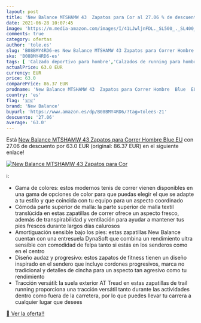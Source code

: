 ```yaml
---
layout: post
title: 'New Balance MTSHAMW 43  Zapatos para Cor al 27.06 % de descuento'
date: 2021-06-28 10:07:45
image: 'https://m.media-amazon.com/images/I/41LJwljnFDL._SL500_._SL400_.jpg'
comments: true
category: ofertas
author: 'tole.es'
slug: 'B08BMY4RD6-es New Balance MTSHAMW 43 Zapatos para Correr Hombre Blue EU'
sku: 'B08BMY4RD6-es'
tags: [ 'Calzado deportivo para hombre','Calzados de running para hombre','Calzados para correr en asfalto para hombre','Zapatillas y calzado deportivo para hombre','Zapatos','Zapatos para hombre','Zapatos y complementos','new balance','zapatos', ]
actualPrice: 63.0 EUR
currency: EUR
price: 63.0
comparePrice: 86.37 EUR
prodname: 'New Balance MTSHAMW 43  Zapatos para Correr Hombre  Blue  EU'
country: 'es'
flag: '🇪🇸'
brand: 'New Balance'
buyurl: 'https://www.amazon.es/dp/B08BMY4RD6/?tag=tolees-21'
descuento: '27.06'
average: '63.0'
---
```


Está [New Balance MTSHAMW 43  Zapatos para Correr Hombre  Blue  EU](https://www.amazon.es/dp/B08BMY4RD6/?tag=tolees-21) con 27.06 de descuento por 63.0 EUR (original: 86.37 EUR) en el siguiente enlace!

[![New Balance MTSHAMW 43  Zapatos para Cor](https://m.media-amazon.com/images/I/41LJwljnFDL._SL500_._SL400_.jpg)](https://www.amazon.es/dp/B08BMY4RD6/?tag=tolees-21)

ℹ️:

- Gama de colores: estos modernos tenis de correr vienen disponibles en una gama de opciones de color para que puedas elegir el que se adapte a tu estilo y que coincida con tu equipo para un aspecto coordinado
- Cómoda parte superior de malla: la parte superior de malla textil translúcida en estas zapatillas de correr ofrece un aspecto fresco, además de transpirabilidad y ventilación para ayudar a mantener tus pies frescos durante largos días calurosos
- Amortiguación sensible bajo los pies: estas zapatillas New Balance cuentan con una entresuela DynaSoft que combina un rendimiento ultra sensible con comodidad de felpa tanto si estás en los senderos como en el centro
- Diseño audaz y progresivo: estos zapatos de fitness tienen un diseño inspirado en el sendero que incluye cordones progresivos, marca no tradicional y detalles de cincha para un aspecto tan agresivo como tu rendimiento
- Tracción versátil: la suela exterior AT Tread en estas zapatillas de trail running proporciona una tracción versátil tanto durante las actividades dentro como fuera de la carretera, por lo que puedes llevar tu carrera a cualquier lugar que desees

[🛒 Ver la oferta!!](https://www.amazon.es/dp/B08BMY4RD6/?tag=tolees-21)
